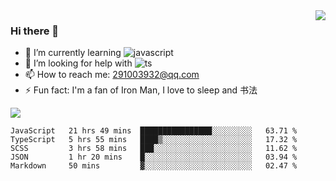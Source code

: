 <img align='right' src='https://github-readme-stats.vercel.app/api?username=niaogege&show_icons=true&theme=radical'/>

### Hi there 👋

- 🌱 I’m currently learning ![javascript](https://img.shields.io/badge/javacript-learn-orange)
- 🤔 I’m looking for help with ![ts](https://img.shields.io/badge/ts-learn-yellow)
- 📫 How to reach me: 291003932@qq.com
- ⚡ Fun fact:  I'm a fan of Iron Man, I love to sleep and 书法

![](https://github-readme-stats.vercel.app/api/top-langs/?username=niaogege&layout=compact)

<!--START_SECTION:waka-->
```text
JavaScript   21 hrs 49 mins  ████████████████░░░░░░░░░   63.71 % 
TypeScript   5 hrs 55 mins   ████▒░░░░░░░░░░░░░░░░░░░░   17.32 % 
SCSS         3 hrs 58 mins   ███░░░░░░░░░░░░░░░░░░░░░░   11.62 % 
JSON         1 hr 20 mins    █░░░░░░░░░░░░░░░░░░░░░░░░   03.94 % 
Markdown     50 mins         ▓░░░░░░░░░░░░░░░░░░░░░░░░   02.47 % 
```
<!--END_SECTION:waka-->
